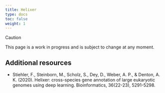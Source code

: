 ```yaml
---
title: Helixer
type: docs
toc: false
weight: 1
---
```


> [!CAUTION]
>
> This page is a work in progress and is subject to change at any moment.

## Additional resources

-   Stiehler, F., Steinborn, M., Scholz, S., Dey, D., Weber, A. P., & Denton, A. K. (2020). Helixer: cross-species gene annotation of large eukaryotic genomes using deep learning. Bioinformatics, 36(22-23), 5291-5298.
